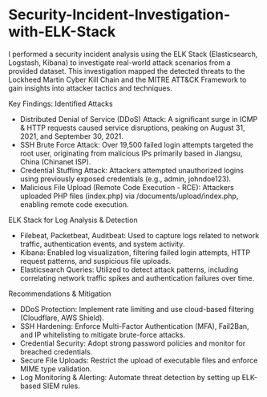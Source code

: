 # Security-Incident-Investigation-with-ELK-Stack

I performed a security incident analysis using the ELK Stack (Elasticsearch, Logstash, Kibana) to investigate real-world attack scenarios from a provided dataset. This investigation mapped the detected threats to the Lockheed Martin Cyber Kill Chain and the MITRE ATT&CK Framework to gain insights into attacker tactics and techniques.

Key Findings: Identified Attacks

* Distributed Denial of Service (DDoS) Attack: A significant surge in ICMP & HTTP requests caused service disruptions, peaking on August 31, 2021, and September 30, 2021.
* SSH Brute Force Attack: Over 19,500 failed login attempts targeted the root user, originating from malicious IPs primarily based in Jiangsu, China (Chinanet ISP).
* Credential Stuffing Attack: Attackers attempted unauthorized logins using previously exposed credentials (e.g., admin, johndoe123).
* Malicious File Upload (Remote Code Execution - RCE): Attackers uploaded PHP files (index.php) via /documents/upload/index.php, enabling remote code execution.

ELK Stack for Log Analysis & Detection

* Filebeat, Packetbeat, Auditbeat: Used to capture logs related to network traffic, authentication events, and system activity.
* Kibana: Enabled log visualization, filtering failed login attempts, HTTP request patterns, and suspicious file uploads.
* Elasticsearch Queries: Utilized to detect attack patterns, including correlating network traffic spikes and authentication failures over time.

Recommendations & Mitigation

* DDoS Protection: Implement rate limiting and use cloud-based filtering (Cloudflare, AWS Shield).
* SSH Hardening: Enforce Multi-Factor Authentication (MFA), Fail2Ban, and IP whitelisting to mitigate brute-force attacks.
* Credential Security: Adopt strong password policies and monitor for breached credentials.
* Secure File Uploads: Restrict the upload of executable files and enforce MIME type validation.
* Log Monitoring & Alerting: Automate threat detection by setting up ELK-based SIEM rules.
